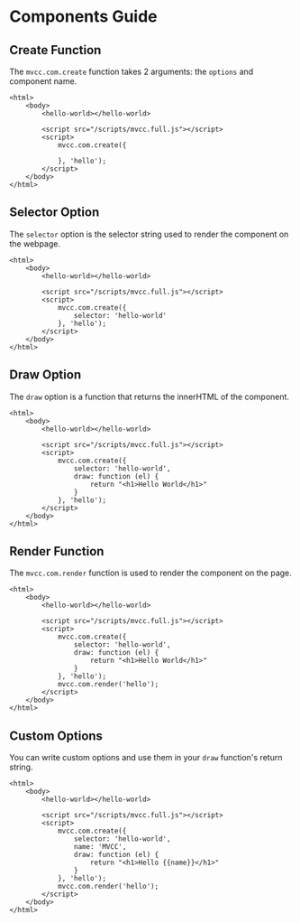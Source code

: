 # Components Guide

## Create Function

The `mvcc.com.create` function takes 2 arguments: the `options` and component name.

	<html>
		<body>
			<hello-world></hello-world>

			<script src="/scripts/mvcc.full.js"></script>
			<script>
				mvcc.com.create({

				}, 'hello');
			</script>
		</body>
	</html>
		

## Selector Option

The `selector` option is the selector string used to render the component on the webpage.

	<html>
		<body>
			<hello-world></hello-world>

			<script src="/scripts/mvcc.full.js"></script>
			<script>
				mvcc.com.create({
					selector: 'hello-world'
				}, 'hello');
			</script>
		</body>
	</html>
		

## Draw Option

The `draw` option is a function that returns the innerHTML of the component.

	<html>
		<body>
			<hello-world></hello-world>

			<script src="/scripts/mvcc.full.js"></script>
			<script>
				mvcc.com.create({
					selector: 'hello-world',
					draw: function (el) {
						return "<h1>Hello World</h1>"
					}
				}, 'hello');
			</script>
		</body>
	</html>
		

## Render Function

The `mvcc.com.render` function is used to render the component on the page.

	<html>
		<body>
			<hello-world></hello-world>
					
			<script src="/scripts/mvcc.full.js"></script>
			<script>
				mvcc.com.create({
					selector: 'hello-world',
					draw: function (el) {
						return "<h1>Hello World</h1>"
					}
				}, 'hello');
				mvcc.com.render('hello');
			</script>
		</body>
	</html>
		

## Custom Options

You can write custom options and use them in your `draw` function's return string.

	<html>
		<body>
			<hello-world></hello-world>
					
			<script src="/scripts/mvcc.full.js"></script>
			<script>
				mvcc.com.create({
					selector: 'hello-world',
					name: 'MVCC',
					draw: function (el) {
						return "<h1>Hello {{name}}</h1>"
					}
				}, 'hello');
				mvcc.com.render('hello');
			</script>
		</body>
	</html>
